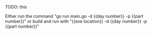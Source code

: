 TODO: this

Either run the command "go run main.go -d {{day number}} -p {{part number}}" or build and run with "{{exe location}} -d {{day number}} -p {{part number}}"
